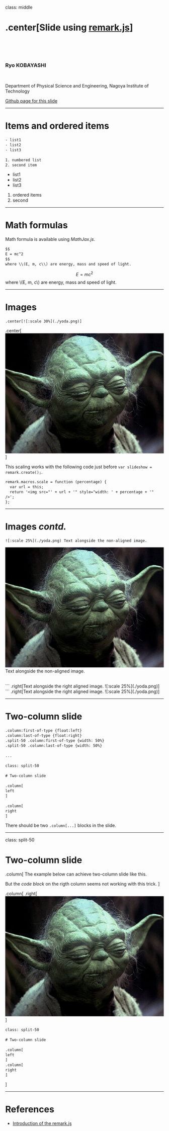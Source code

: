 
class: middle
      
# .center[Slide using [**remark.js**](https://remarkjs.com/)]

<br>
<br>
<br>

### Ryo KOBAYASHI

<br>

Department of Physical Science and Engineering, Nagoya Institute of Technology

[Github page for this slide](https://github.com/ryokbys/remark_slide)

---

# Items and ordered items

```
- list1
- list2
- list3

1. numbered list
2. second item
```

- list1
- list2
- list3

1. ordered items
2. second

---

# Math formulas

Math formula is available using *MathJax.js*.

```
$$
E = mc^2
$$
where \\(E, m, c\\) are energy, mass and speed of light.
```

$$
E = mc^2
$$
where \\(E, m, c\\) are energy, mass and speed of light.

---

# Images

```
.center[![:scale 30%](./yoda.png)]
```
.center[![:scale 30%](./yoda.png)]

This scaling works with the following code just before `var slideshow = remark.create();`.
```
remark.macros.scale = function (percentage) {
  var url = this;
  return '<img src="' + url + '" style="width: ' + percentage + '" />';
};
```

---

# Images *contd.*

```
![:scale 25%](./yoda.png) Text alongside the non-aligned image.
```
![:scale 25%](./yoda.png) Text alongside the non-aligned image.

<br>
```
.right[Text alongside the right aligned image. ![:scale 25%](./yoda.png)]
```
.right[Text alongside the right aligned image. ![:scale 25%](./yoda.png)]

---

# Two-column slide

```
.column:first-of-type {float:left}
.column:last-of-type {float:right}
.split-50 .column:first-of-type {width: 50%}
.split-50 .column:last-of-type {width: 50%}

...

class: split-50

# Two-column slide

.column[
left
]

.column[
right
]
```
There should be two `.column[...]` blocks in the slide.

---

class: split-50

# Two-column slide

.column[
The example below can achieve two-column slide like this.


But the *code block* on the rigth column seems not working with this trick.
]

.column[
.right[![:scale 40%](yoda.png)]

```
class: split-50

# Two-column slide

.column[
left
]
.column[
right
]
```
]


---

# References

- [Introduction of the remark.js](https://remarkjs.com/)
      

